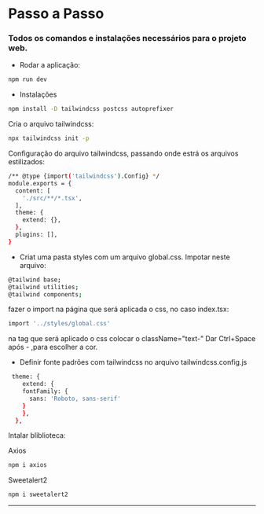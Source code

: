 # Passo a Passo 
### Todos os comandos e instalações necessários para o projeto web.


- Rodar a aplicação:
```bash
npm run dev
```
- Instalações
```bash
npm install -D tailwindcss postcss autoprefixer
```
Cria o arquivo tailwindcss:
```bash
npx tailwindcss init -p
```

Configuração do arquivo tailwindcss, passando onde estrá os arquivos estilizados:
```bash
/** @type {import('tailwindcss').Config} */
module.exports = {
  content: [
    './src/**/*.tsx',
  ],
  theme: {
    extend: {},
  },
  plugins: [],
}
```
- Criat uma pasta styles com um arquivo global.css.
Impotar neste arquivo:
```bash
@tailwind base;
@tailwind utilities;
@tailwind components;
```
fazer o import na página que será aplicada o css, no caso index.tsx:
```bash
import '../styles/global.css'
```

na tag que será aplicado o css colocar o className="text-"
Dar Ctrl+Space após - ,para escolher a cor.


- Definir fonte padrões com tailwindcss
  no arquivo tailwindcss.config.js
```bash
 theme: {
    extend: {
    fontFamily: {
      sans: 'Roboto, sans-serif'
    }
    },
  },
```
Intalar bliblioteca:

Axios
```bash
npm i axios
```
Sweetalert2
```bash
npm i sweetalert2
```
---